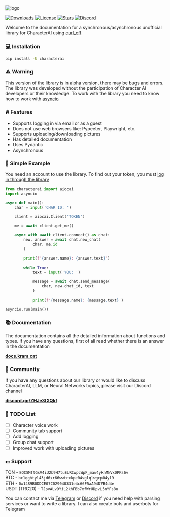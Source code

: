 <img src="https://raw.githubusercontent.com/kramcat/CharacterAI/main/docs/images/full_logo.png" alt="logo">

[![Downloads](https://img.shields.io/pepy/dt/characterai?style=flat-square)](https://pepy.tech/project/characterai)
[![License](https://img.shields.io/pypi/l/characterai?style=flat-square)](https://opensource.org/licenses/MIT)
[![Stars](https://img.shields.io/github/stars/kramcat/characterai?style=flat-square)](https://github.com/kramcat/characterai)
[![Discord](https://img.shields.io/discord/1120066151515422772?style=flat-square)](https://discord.com/invite/ZHJe3tXQkf)

Welcome to the documentation for a synchronous/asynchronous unofficial library for CharacterAI using [curl_cff](https://github.com/yifeikong/curl_cffi)

### 💻 Installation
```bash
pip install -U characterai
```

### ⚠️ Warning
This version of the library is in alpha version, there may be bugs and errors. The library was developed without the participation of Character AI developers or their knowledge. To work with the library you need to know how to work with [asyncio](https://docs.python.org/3/library/asyncio.html)

### 🔥 Features
- Supports logging in via email or as a guest
- Does not use web browsers like: Pypeeter, Playwright, etc.
- Supports uploading/downloading pictures
- Has detailed documentation
- Uses Pydantic
- Asynchronous

### 📙 Simple Example
You need an account to use the library. To find out your token, you must [log in through the library](https://docs.kram.cat/auth.html)
```python
from characterai import aiocai
import asyncio

async def main():
    char = input('CHAR ID: ')

    client = aiocai.Client('TOKEN')

    me = await client.get_me()

    async with await client.connect() as chat:
        new, answer = await chat.new_chat(
            char, me.id
        )

        print(f'{answer.name}: {answer.text}')
        
        while True:
            text = input('YOU: ')

            message = await chat.send_message(
                char, new.chat_id, text
            )

            print(f'{message.name}: {message.text}')

asyncio.run(main())
```

### 📚 Documentation
The documentation contains all the detailed information about functions and types. If you have any questions, first of all read whether there is an answer in the documentation

**[docs.kram.cat](https://docs.kram.cat)**

### 👥 Community
If you have any questions about our library or would like to discuss CharacterAI, LLM, or Neural Networks topics, please visit our Discord channel

**[discord.gg/ZHJe3tXQkf](https://discord.com/invite/ZHJe3tXQkf)**

### 📝 TODO List
- [ ] Character voice work
- [ ] Community tab support
- [ ] Add logging
- [ ] Group chat support
- [ ] Improved work with uploading pictures

### 💵 Support
TON - `EQCSMftGsV4iU2b9H7tuEURIwpcWpF_maw4yknMkVxDPKs6v`
<br> BTC - `bc1qghtyl43jd6xr66wwtrxkpe04sglqlwgcp04yl9`
<br> ETH - `0x1489B0DDCE07C029040331e4c66F5aA94D7B4d4e`
<br> USDT (TRC20) - `TJpvALv9YiL2khFBb7xfWrUDpvL5nYFs8u`

You can contact me via [Telegram](https://t.me/kramcat) or [Discord](https://discordapp.com/users/480976972277874690) if you need help with parsing services or want to write a library. I can also create bots and userbots for Telegram
